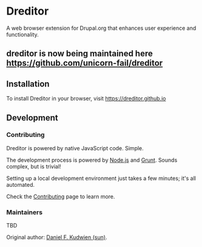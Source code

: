 # Dreditor
A web browser extension for Drupal.org that enhances user experience and
functionality.

## dreditor is now being maintained here https://github.com/unicorn-fail/dreditor

## Installation
To install Dreditor in your browser, visit https://dreditor.github.io

## Development

### Contributing
Dreditor is powered by native JavaScript code.  Simple.

The development process is powered by [Node.js](http://nodejs.org) and
[Grunt](http://gruntjs.com).  Sounds complex, but is trivial!

Setting up a local development environment just takes a few minutes; it's all
automated.

Check the [Contributing](https://dreditor.github.io/development/contributing) page to
learn more.

### Maintainers
TBD

Original author: [Daniel F. Kudwien (sun)](https://drupal.org/user/54136).
